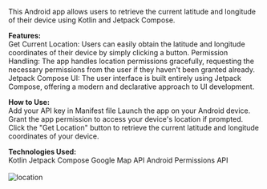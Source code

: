 This Android app allows users to retrieve the current latitude and longitude of their device using Kotlin and Jetpack Compose.

<B>Features:</B><br>
Get Current Location: Users can easily obtain the latitude and longitude coordinates of their device by simply clicking a button.
Permission Handling: The app handles location permissions gracefully, requesting the necessary permissions from the user if they haven't been granted already.
Jetpack Compose UI: The user interface is built entirely using Jetpack Compose, offering a modern and declarative approach to UI development.

<B>How to Use:</B><br>
Add your API key in Manifest file
Launch the app on your Android device.
Grant the app permission to access your device's location if prompted.
Click the "Get Location" button to retrieve the current latitude and longitude coordinates of your device.

<B>Technologies Used:</B><br>
Kotlin
Jetpack Compose
Google Map API
Android Permissions API
<br><br>
![location](https://github.com/Swapnil-J-Patil/RoomDatabaseWithCameraX/assets/129786110/3ac06086-7d71-4bb3-8466-e80baecba709)
